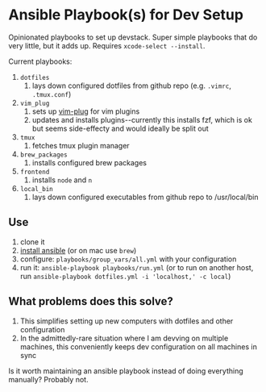 # Ansible Playbook(s) for Dev Setup

Opinionated playbooks to set up devstack. Super simple playbooks that do very
little, but it adds up. Requires `xcode-select --install`.

Current playbooks:

1. `dotfiles`
   1. lays down configured dotfiles from github repo (e.g. `.vimrc`, `.tmux.conf`)
1. `vim_plug`
   1. sets up [vim-plug](https://github.com/junegunn/vim-plug) for vim plugins
   1. updates and installs plugins--currently this installs fzf, which is ok
      but seems side-effecty and would ideally be split out
1. `tmux`
   1. fetches tmux plugin manager
1. `brew_packages`
   1. installs configured brew packages
1. `frontend`
   1. installs `node` and `n`
1. `local_bin`
   1. lays down configured executables from github repo to /usr/local/bin

## Use

1. clone it
1. [install
   ansible](http://docs.ansible.com/ansible/intro_installation.html#installing-the-control-machine)
   (or on mac use `brew`)
1. configure: `playbooks/group_vars/all.yml` with your configuration
1. run it: `ansible-playbook playbooks/run.yml` (or to run on another host, run
   `ansible-playbook dotfiles.yml -i 'localhost,' -c local`)

## What problems does this solve?

1. This simplifies setting up new computers with dotfiles and other configuration
1. In the admittedly-rare situation where I am devving on multiple machines,
   this conveniently keeps dev configuration on all machines in sync

Is it worth maintaining an ansible playbook instead of doing everything
manually? Probably not.
